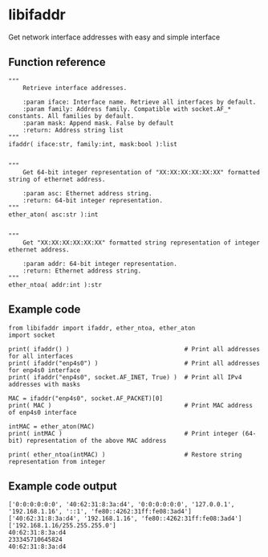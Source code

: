 # libifaddr
Get network interface addresses with easy and simple interface

## Function reference

    """
        Retrieve interface addresses.

        :param iface: Interface name. Retrieve all interfaces by default.
        :param family: Address family. Compatible with socket.AF_* constants. All families by default.
        :param mask: Append mask. False by default
        :return: Address string list
    """
    ifaddr( iface:str, family:int, mask:bool ):list


    """
        Get 64-bit integer representation of "XX:XX:XX:XX:XX:XX" formatted string of ethernet address.

        :param asc: Ethernet address string.
        :return: 64-bit integer representation.
    """
    ether_aton( asc:str ):int


    """
        Get "XX:XX:XX:XX:XX:XX" formatted string representation of integer ethernet address.

        :param addr: 64-bit integer representation.
        :return: Ethernet address string.
    """
    ether_ntoa( addr:int ):str


## Example code

    from libifaddr import ifaddr, ether_ntoa, ether_aton
    import socket

    print( ifaddr() )                                # Print all addresses for all interfaces
    print( ifaddr("enp4s0") )                        # Print all addresses for enp4s0 interface
    print( ifaddr("enp4s0", socket.AF_INET, True) )  # Print all IPv4 addresses with masks

    MAC = ifaddr("enp4s0", socket.AF_PACKET)[0]
    print( MAC )                                     # Print MAC address of enp4s0 interface

    intMAC = ether_aton(MAC)
    print( intMAC )                                  # Print integer (64-bit) representation of the above MAC address

    print( ether_ntoa(intMAC) )                      # Restore string representation from integer

## Example code output

    ['0:0:0:0:0:0', '40:62:31:8:3a:d4', '0:0:0:0:0:0', '127.0.0.1', '192.168.1.16', '::1', 'fe80::4262:31ff:fe08:3ad4']
    ['40:62:31:8:3a:d4', '192.168.1.16', 'fe80::4262:31ff:fe08:3ad4']
    ['192.168.1.16/255.255.255.0']
    40:62:31:8:3a:d4
    233345710645824
    40:62:31:8:3a:d4
